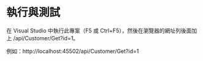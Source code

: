 ﻿執行與測試
==========

在 Visual Studio 中執行此專案（F5 或 Ctrl+F5），然後在瀏覽器的網址列後面加上 /api/Customer/Get?id=1。

例如：http://localhost:45502/api/Customer/Get?id=1